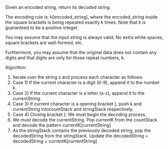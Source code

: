 Given an encoded string, return its decoded string.

The encoding rule is: k[encoded_string], where the encoded_string inside the square brackets is being repeated exactly k times. Note that k is guaranteed to be a positive integer.

You may assume that the input string is always valid; No extra white spaces, square brackets are well-formed, etc.

Furthermore, you may assume that the original data does not contain any digits and that digits are only for those repeat numbers, k. 

Algorithm:
1. Iterate over the string s and process each character as follows:
2. Case 1) If the current character is a digit (0-9), append it to the number k.
3. Case 2) If the current character is a letter (a-z), append it to the currentString.
4. Case 3) If current character is a opening bracket [, push k and currentString intocountStack and stringStack respectively.
5. Case 4) Closing bracket ]: We must begin the decoding process,
6. We must decode the currentString. Pop currentK from the countStack and decode the pattern currentK[currentString]
7. As the stringStack contains the previously decoded string, pop the decodedString from the stringStack. Update the decodedString = decodedString + currentK[currentString]
